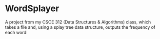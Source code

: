 # WordSplayer
A project from my CSCE 312 (Data Structures &amp; Algorithms) class, which takes a file and, using a splay tree data structure, outputs the frequency of each word
